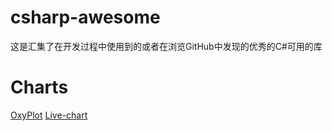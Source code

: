 # csharp-awesome
这是汇集了在开发过程中使用到的或者在浏览GitHub中发现的优秀的C#可用的库

# Charts
 [OxyPlot](https://github.com/oxyplot/oxyplot)
 [Live-chart](https://github.com/Live-Charts/Live-Charts)
